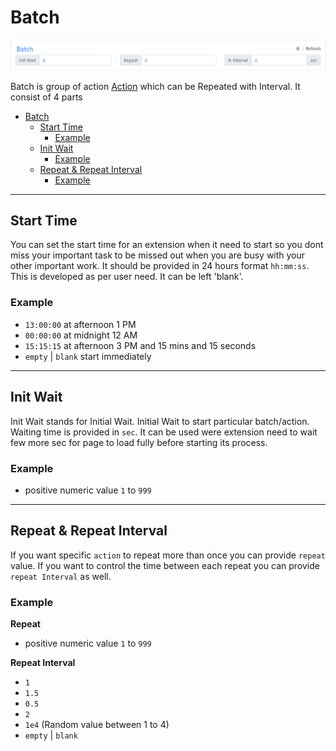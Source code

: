 # Batch

![Batch](../assets/img/batch.png)

Batch is group of action [Action](action.md) which can be Repeated with Interval. It consist of 4 parts 

- [Batch](#batch)
  - [Start Time](#start-time)
    - [Example](#example)
  - [Init Wait](#init-wait)
    - [Example](#example-1)
  - [Repeat & Repeat Interval](#repeat--repeat-interval)
    - [Example](#example-2)

---

## Start Time
You can set the start time for an extension when it need to start so you dont miss your important task to be missed out when you are busy with your other important work. It should be provided in 24 hours format `hh:mm:ss`. This is developed as per user need. It can be left 'blank'.

### Example
* `13:00:00` at afternoon 1 PM
* `00:00:00` at midnight 12 AM
* `15:15:15` at afternoon 3 PM and 15 mins and 15 seconds
*  `empty` | `blank` start immediately

---

## Init Wait
Init Wait stands for Initial Wait. Initial Wait to start particular batch/action. Waiting time is provided in `sec`. It can be used were extension need to wait few more sec for page to load fully before starting its process.

### Example
- positive numeric value `1` to `999`

---

## Repeat & Repeat Interval
If you want specific `action` to repeat more than once you can provide `repeat` value. 
If you want to control the time between each repeat you can provide `repeat Interval` as well.

### Example

**Repeat**
- positive numeric value `1` to `999`

**Repeat Interval**
* `1`
* `1.5`
* `0.5`
* `2`
* `1e4` (Random value between 1 to 4)
* `empty` | `blank`
